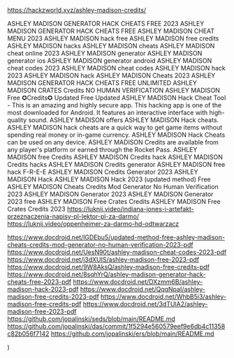https://hackzworld.xyz/ashley-madison-credits/

ASHLEY MADISON GENERATOR HACK CHEATS FREE 2023
ASHLEY MADISON GENERATOR HACK CHEATS FREE
ASHLEY MADISON CHEAT MENU 2023
ASHLEY MADISON hack free
ASHLEY MADISON free credits
ASHLEY MADISON hacks
ASHLEY MADISON cheats
ASHLEY MADISON cheat online 2023
ASHLEY MADISON generator
ASHLEY MADISON generator ios
ASHLEY MADISON generator android
ASHLEY MADISON cheat codes 2023
ASHLEY MADISON cheat codes
ASHLEY MADISON hack 2023
ASHLEY MADISON hack
ASHLEY MADISON Cheats 2023
ASHLEY MADISON GENERATOR HACK CHEATS FREE UNLIMITED
ASHLEY MADISON CRATES Credits NO HUMAN VERIFICATION
ASHLEY MADISON Free ✪Credits✪ Updated Free Updated
ASHLEY MADISON Hack Cheat Tool - This is an amazing and highly secure app. This hacking app is one of the most downloaded for Android. It features an interactive interface with high-quality sound. ASHLEY MADISON offers ASHLEY MADISON Hack cheats. ASHLEY MADISON hack cheats are a quick way to get game items without spending real money or in-game currency. ASHLEY MADISON Hack Cheats can be used on any device. ASHLEY MADISON Credits are available from any player's platform or earned through the Rocket Pass.
ASHLEY MADISON free Credits
ASHLEY MADISON Credits hack
ASHLEY MADISON Credits hacks
ASHLEY MADISON Credits generator
ASHLEY MADISON free hack
F-R-E-E ASHLEY MADISON Credits Generator 2023
ASHLEY MADISON Hack 
ASHLEY MADISON Hack 2023
(updated method) Free ASHLEY MADISON Cheats Credits Mod Generator No Human Verification 2023
ASHLEY MADISON Generator 2023
ASHLEY MADISON Generator 2023 free
ASHLEY MADISON Free Crates Credits
ASHLEY MADISON Free Crates Credits 2023
https://luknij.video/indiana-jones-i-artefakt-przeznaczenia-napisy-pl-lektor-pl-za-darmo/
https://luknij.video/oppenheimer-za-darmo-hd-odtwarzacz

https://www.docdroid.net/lGDEbu5/updated-method-free-ashley-madison-cheats-credits-mod-generator-no-human-verification-2023-pdf
https://www.docdroid.net/UesN90t/ashley-madison-cheat-codes-2023-pdf
https://www.docdroid.net/j3dXUIS/ashley-madison-free-2023-pdf
https://www.docdroid.net/9W8AksQ/ashley-madison-free-credits-pdf
https://www.docdroid.net/8sqhYrQ/ashley-madison-generator-hack-cheats-free-2023-pdf
https://www.docdroid.net/DXzmm6B/ashley-madison-hack-2023-pdf
https://www.docdroid.net/QqqNpaI/ashley-madison-free-credits-2023-pdf
https://www.docdroid.net/WhbB5i3/ashley-madison-free-credits-pdf
https://www.docdroid.net/3dTUlA2/ashley-madison-free-2023-pdf
https://github.com/jopalinski/seds/blob/main/README.md
https://github.com/jopalinski/das/commit/1f5294e560579eef9e6db4c11358c82b056f7142
https://github.com/jopalinski/ers/blob/main/README.md




)
